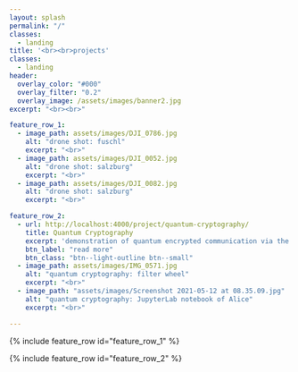 ```yaml
---
layout: splash
permalink: "/"
classes:
  - landing
title: '<br><br>projects'
classes:
  - landing
header:
  overlay_color: "#000"
  overlay_filter: "0.2"
  overlay_image: /assets/images/banner2.jpg
excerpt: "<br><br>"

feature_row_1:
  - image_path: assets/images/DJI_0786.jpg
    alt: "drone shot: fuschl"
    excerpt: "<br>"
  - image_path: assets/images/DJI_0052.jpg
    alt: "drone shot: salzburg"
    excerpt: "<br>"
  - image_path: assets/images/DJI_0082.jpg
    alt: "drone shot: salzburg"
    excerpt: "<br>"

feature_row_2:
  - url: http://localhost:4000/project/quantum-cryptography/
    title: Quantum Cryptography
    excerpt: 'demonstration of quantum encrypted communication via the BB84 algorithm'
    btn_label: "read more"
    btn_class: "btn--light-outline btn--small"
  - image_path: assets/images/IMG_0571.jpg
    alt: "quantum cryptography: filter wheel"
    excerpt: "<br>"
  - image_path: "assets/images/Screenshot 2021-05-12 at 08.35.09.jpg"
    alt: "quantum cryptography: JupyterLab notebook of Alice"
    excerpt: "<br>"

---
```


{% include feature_row id="feature_row_1" %}

{% include feature_row id="feature_row_2" %}
